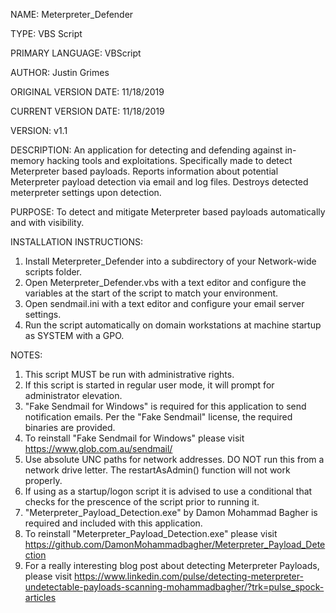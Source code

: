 NAME: Meterpreter_Defender

TYPE: VBS Script

PRIMARY LANGUAGE: VBScript
 
AUTHOR: Justin Grimes

ORIGINAL VERSION DATE: 11/18/2019

CURRENT VERSION DATE: 11/18/2019

VERSION: v1.1


DESCRIPTION: An application for detecting and defending against in-memory hacking tools and exploitations. 
Specifically made to detect Meterpreter based payloads.
Reports information about potential Meterpreter payload detection via email and log files.
Destroys detected meterpreter settings upon detection.





PURPOSE: To detect and mitigate Meterpreter based payloads automatically and with visibility.




INSTALLATION INSTRUCTIONS: 
1. Install Meterpreter_Defender into a subdirectory of your Network-wide scripts folder.
2. Open Meterpreter_Defender.vbs with a text editor and configure the variables at the start of the script to match your environment.
3. Open sendmail.ini with a text editor and configure your email server settings.
4. Run the script automatically on domain workstations at machine startup as SYSTEM with a GPO.



NOTES: 
1. This script MUST be run with administrative rights.
2. If this script is started in regular user mode, it will prompt for administrator elevation.
3. "Fake Sendmail for Windows" is required for this application to send notification emails. Per the "Fake Sendmail" license, the required binaries are provided.
4. To reinstall "Fake Sendmail for Windows" please visit  https://www.glob.com.au/sendmail/
5. Use absolute UNC paths for network addresses. DO NOT run this from a network drive letter. The restartAsAdmin() function will not work properly.
6. If using as a startup/logon script it is advised to use a conditional that checks for the prescence of the script prior to running it.
7. "Meterpreter_Payload_Detection.exe" by Damon Mohammad Bagher is required and included with this application. 
8. To reinstall "Meterpreter_Payload_Detection.exe" please visit https://github.com/DamonMohammadbagher/Meterpreter_Payload_Detection
9. For a really interesting blog post about detecting Meterpreter Payloads, please visit https://www.linkedin.com/pulse/detecting-meterpreter-undetectable-payloads-scanning-mohammadbagher/?trk=pulse_spock-articles
